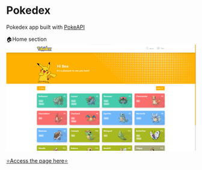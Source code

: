 # Pokedex

Pokedex app built with [PokeAPI](https://pokeapi.co/)

🏠Home section
![image](img/homepage.png)

[⭐Access the page here⭐](https://bea-sbispo.github.io/Halloween-Page/)
